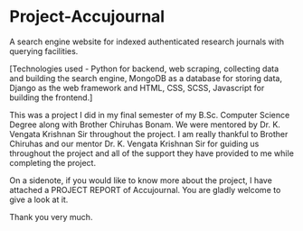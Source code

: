 # Project-Accujournal
A search engine website for indexed authenticated research journals with querying facilities.

[Technologies used - Python for backend, web scraping, collecting data and building the search engine, MongoDB as a database for storing data, 
Django as the web framework and HTML, CSS, SCSS, Javascript for building the frontend.]

This was a project I did in my final semester of my B.Sc. Computer Science Degree along with Brother Chiruhas Bonam.
We were mentored by Dr. K. Vengata Krishnan Sir throughout the project.
I am really thankful to Brother Chiruhas and our mentor Dr. K. Vengata Krishnan Sir for guiding us throughout the project and 
all of the support they have provided to me while completing the project.



On a sidenote, if you would like to know more about the project, I have attached a PROJECT REPORT of Accujournal.
You are gladly welcome to give a look at it.

Thank you very much.

